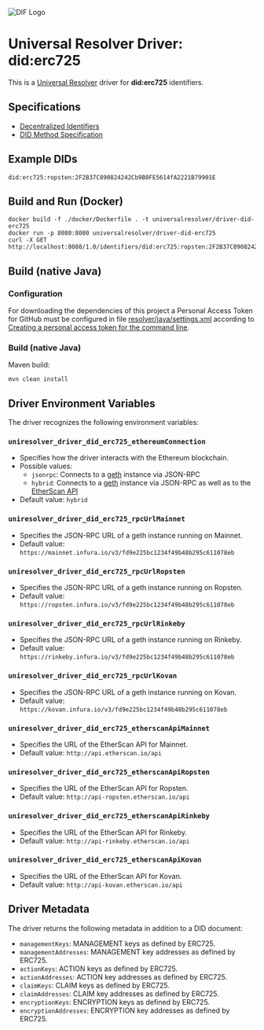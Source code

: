 ![DIF Logo](https://raw.githubusercontent.com/decentralized-identity/universal-resolver/master/docs/logo-dif.png)

# Universal Resolver Driver: did:erc725

This is a [Universal Resolver](https://github.com/decentralized-identity/universal-resolver/) driver for **did:erc725** identifiers.

## Specifications

* [Decentralized Identifiers](https://w3c.github.io/did-core/)
* [DID Method Specification](https://github.com/WebOfTrustInfo/rebooting-the-web-of-trust-spring2018/blob/master/topics-and-advance-readings/DID-Method-erc725.md)

## Example DIDs

```
did:erc725:ropsten:2F2B37C890824242Cb9B0FE5614fA2221B79901E
```

## Build and Run (Docker)

```
docker build -f ./docker/Dockerfile . -t universalresolver/driver-did-erc725
docker run -p 8080:8080 universalresolver/driver-did-erc725
curl -X GET http://localhost:8080/1.0/identifiers/did:erc725:ropsten:2F2B37C890824242Cb9B0FE5614fA2221B79901E
```

## Build (native Java)

 ### Configuration
 For downloading the dependencies of this project a Personal Access Token for GitHub must be configured in file [resolver/java/settings.xml](https://github.com/decentralized-identity/uni-resolver-driver-did-erc275/blob/release-0.1.x/settings.xml) according to [Creating a personal access token for the command line](https://help.github.com/en/github/authenticating-to-github/creating-a-personal-access-token-for-the-command-line).
 
 ### Build (native Java)
 
 Maven build:

	mvn clean install

## Driver Environment Variables

The driver recognizes the following environment variables:

### `uniresolver_driver_did_erc725_ethereumConnection`

 * Specifies how the driver interacts with the Ethereum blockchain.
 * Possible values: 
   * `jsonrpc`: Connects to a [geth](https://geth.ethereum.org/downloads/) instance via JSON-RPC
   * `hybrid`: Connects to a [geth](https://geth.ethereum.org/downloads/) instance via JSON-RPC as well as to the [EtherScan API](https://etherscan.io/apis)
 * Default value: `hybrid`

### `uniresolver_driver_did_erc725_rpcUrlMainnet`

 * Specifies the JSON-RPC URL of a geth instance running on Mainnet.
 * Default value: `https://mainnet.infura.io/v3/fd9e225bc1234f49b48b295c611078eb`

### `uniresolver_driver_did_erc725_rpcUrlRopsten`

 * Specifies the JSON-RPC URL of a geth instance running on Ropsten.
 * Default value: `https://ropsten.infura.io/v3/fd9e225bc1234f49b48b295c611078eb`

### `uniresolver_driver_did_erc725_rpcUrlRinkeby`

 * Specifies the JSON-RPC URL of a geth instance running on Rinkeby.
 * Default value: `https://rinkeby.infura.io/v3/fd9e225bc1234f49b48b295c611078eb`

### `uniresolver_driver_did_erc725_rpcUrlKovan`

 * Specifies the JSON-RPC URL of a geth instance running on Kovan.
 * Default value: `https://kovan.infura.io/v3/fd9e225bc1234f49b48b295c611078eb`

### `uniresolver_driver_did_erc725_etherscanApiMainnet`

 * Specifies the URL of the EtherScan API for Mainnet.
 * Default value: `http://api.etherscan.io/api`

### `uniresolver_driver_did_erc725_etherscanApiRopsten`

 * Specifies the URL of the EtherScan API for Ropsten.
 * Default value: `http://api-ropsten.etherscan.io/api`

### `uniresolver_driver_did_erc725_etherscanApiRinkeby`

 * Specifies the URL of the EtherScan API for Rinkeby.
 * Default value: `http://api-rinkeby.etherscan.io/api`

### `uniresolver_driver_did_erc725_etherscanApiKovan`

 * Specifies the URL of the EtherScan API for Kovan.
 * Default value: `http://api-kovan.etherscan.io/api`

## Driver Metadata

The driver returns the following metadata in addition to a DID document:

* `managementKeys`: MANAGEMENT keys as defined by ERC725.
* `managementAddresses`: MANAGEMENT key addresses as defined by ERC725.
* `actionKeys`: ACTION keys as defined by ERC725.
* `actionAddresses`: ACTION key addresses as defined by ERC725.
* `claimKeys`: CLAIM keys as defined by ERC725.
* `claimAddresses`: CLAIM key addresses as defined by ERC725.
* `encryptionKeys`: ENCRYPTION keys as defined by ERC725.
* `encryptionAddresses`: ENCRYPTION key addresses as defined by ERC725.
